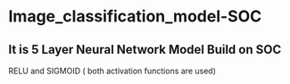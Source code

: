 # Image_classification_model-SOC
It is 5 Layer Neural Network Model Build on SOC 
-----
RELU and SIGMOID ( both activation functions are used)
